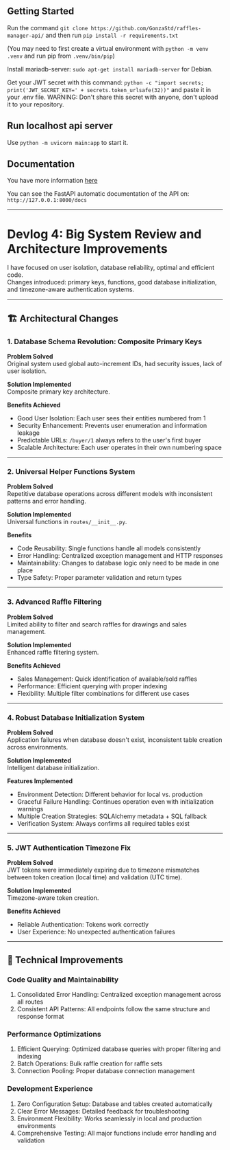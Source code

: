 ## Getting Started
Run the command `git clone https://github.com/GonzaStd/raffles-manager-api/` and then run `pip install -r requirements.txt` 

(You may need to first create a virtual environment with `python -m venv .venv` and run pip from `.venv/bin/pip`)

Install mariadb-server: `sudo apt-get install mariadb-server` for Debian.

Get your JWT secret with this command: `python -c "import secrets; print('JWT_SECRET_KEY=' + secrets.token_urlsafe(32))"`
and paste it in your .env file. WARNING: Don't share this secret with anyone, don't upload it to your repository.

## Run localhost api server
Use `python -m uvicorn main:app` to start it.

## Documentation
You have more information [here](docs/english)

You can see the FastAPI automatic documentation of the API on: `http://127.0.0.1:8000/docs`

---

# Devlog 4: Big System Review and Architecture Improvements

I have focused on user isolation, database reliability, optimal and efficient code.  
Changes introduced: primary keys, functions, good database initialization, and timezone-aware authentication systems.

---

## 🏗️ Architectural Changes

### 1. Database Schema Revolution: Composite Primary Keys

**Problem Solved**  
Original system used global auto-increment IDs, had security issues, lack of user isolation.

**Solution Implemented**  
Composite primary key architecture.

**Benefits Achieved**
- Good User Isolation: Each user sees their entities numbered from 1  
- Security Enhancement: Prevents user enumeration and information leakage  
- Predictable URLs: `/buyer/1` always refers to the user's first buyer  
- Scalable Architecture: Each user operates in their own numbering space  

---

### 2. Universal Helper Functions System

**Problem Solved**  
Repetitive database operations across different models with inconsistent patterns and error handling.

**Solution Implemented**  
Universal functions in `routes/__init__.py`.

**Benefits**
- Code Reusability: Single functions handle all models consistently  
- Error Handling: Centralized exception management and HTTP responses  
- Maintainability: Changes to database logic only need to be made in one place  
- Type Safety: Proper parameter validation and return types  

---

### 3. Advanced Raffle Filtering

**Problem Solved**  
Limited ability to filter and search raffles for drawings and sales management.

**Solution Implemented**  
Enhanced raffle filtering system.

**Benefits Achieved**
- Sales Management: Quick identification of available/sold raffles  
- Performance: Efficient querying with proper indexing  
- Flexibility: Multiple filter combinations for different use cases  

---

### 4. Robust Database Initialization System

**Problem Solved**  
Application failures when database doesn't exist, inconsistent table creation across environments.

**Solution Implemented**  
Intelligent database initialization.

**Features Implemented**
- Environment Detection: Different behavior for local vs. production  
- Graceful Failure Handling: Continues operation even with initialization warnings  
- Multiple Creation Strategies: SQLAlchemy metadata + SQL fallback  
- Verification System: Always confirms all required tables exist  

---

### 5. JWT Authentication Timezone Fix

**Problem Solved**  
JWT tokens were immediately expiring due to timezone mismatches between token creation (local time) and validation (UTC time).

**Solution Implemented**  
Timezone-aware token creation.

**Benefits Achieved**
- Reliable Authentication: Tokens work correctly  
- User Experience: No unexpected authentication failures  

---

## 🧰 Technical Improvements

### Code Quality and Maintainability
1. Consolidated Error Handling: Centralized exception management across all routes  
2. Consistent API Patterns: All endpoints follow the same structure and response format  

### Performance Optimizations
1. Efficient Querying: Optimized database queries with proper filtering and indexing  
2. Batch Operations: Bulk raffle creation for raffle sets  
3. Connection Pooling: Proper database connection management  

### Development Experience
1. Zero Configuration Setup: Database and tables created automatically  
2. Clear Error Messages: Detailed feedback for troubleshooting  
3. Environment Flexibility: Works seamlessly in local and production environments  
4. Comprehensive Testing: All major functions include error handling and validation  
